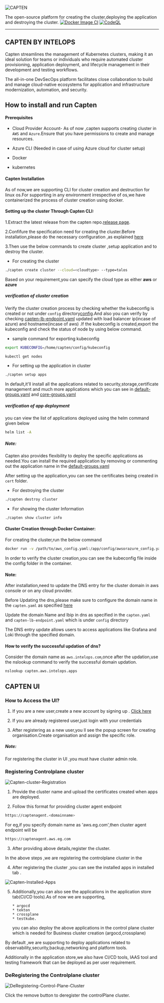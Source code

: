 ![CAPTEN](.readme_assets/captenlogo.png)

The open-source platform for creating the cluster,deploying the application and destroying the cluster.
[![Docker Image CI](https://github.com/intelops/capten/actions/workflows/cli_release.yaml/badge.svg)](https://github.com/intelops/capten/actions/workflows/cli_release.yaml)
[![CodeQL](https://github.com/intelops/capten/actions/workflows/github-code-scanning/codeql/badge.svg)](https://github.com/intelops/capten/actions/workflows/github-code-scanning/codeql)


<hr>

## CAPTEN BY INTELOPS

Capten streamlines the management of Kubernetes clusters, making it an ideal solution for teams or individuals who require automated cluster provisioning, application deployment, and lifecycle management in their development and testing workflows.

The all-in-one DevSecOps platform facilitates close collaboration to build and manage cloud-native ecosystems for application and infrastructure modernization, automation, and security.

## How to install and run Capten

#### Prerequisites

* Cloud Provider Account- As of now ,capten supports creating cluster in `AWS` and `Azure`.Ensure that you have permissions to create and manage resources.

* Azure CLI (Needed in case of using Azure cloud for cluster setup)

* Docker 

* kubernetes


#### Capten Installation

As of now,we are supporting CLI for cluster creation and destruction for linux os.For supporting in any environment irrespective of os,we have  containerized the process of cluster creation using docker.


#### Setting up the cluster Through Capten CLI:

1.Extract the latest release from the capten repo.[release page](https://github.com/intelops/capten/releases).

2.Confifure the specification need for creating the cluster.Before installation,please do the necessary configuration ,as explained [here](/_index.en.md)

3.Then use the below commands to create cluster ,setup application and to destroy the cluster.

* For creating the cluster

```bash
./capten create cluster --cloud=<cloudtype> --type=talos
```
Based on your requirement,you can specify the cloud type as either **aws** or **azure**

##### verification of cluster creation
Verify the cluster creation process by checking whether the kubeconfig is created or not under `config` directory[config](https://github.com/intelops/capten/tree/main/config).And also you can verify by checking [capten-lb-endpoint.yaml](https://github.com/intelops/capten/blob/main/config/capten-lb-endpoint.yaml) updated with load balancer ip(incase of azure) and hostname(incase of aws) .If the kubeconfig is created,export the kubeconfig and check the status of node by using below command.

* sample command for exporting kubeconfig

```bash
export KUBECONFIG=/home/capten/config/kubeconfig
```

```bash
kubectl get nodes
```
* For setting up the application in cluster

```bash
./capten setup apps
```
In default,it'll install all the applications related to security,storage,certificate management and much more applications which you can see in [default-groups.yaml](https://github.com/intelops/capten/blob/main/apps/default_group_apps.yaml) and [core-groups.yaml](https://github.com/intelops/capten/blob/main/apps/core_group_apps.yaml)

##### verification of app deployment

you can view the list of applications deployed using the helm command given below

```bash
helm list -A
```

##### Note:
Capten also provides flexibility to deploy the specific applications as needed.You can install the required application by removing or commenting out  the application name in the [default-groups.yaml](https://github.com/intelops/capten/blob/main/apps/default_group_apps.yaml)

After setting up the application,you can see the certificates being created in `cert` folder.

* For destroying the cluster

```bash
./capten destroy cluster
```

* For showing the cluster Information

```bash
./capten show cluster info
```


#### Cluster Creation through Docker Container:

For creating the cluster,run the below command

```bash
docker run -v /path/to/aws_config.yaml:/app/config/awsorazure_config.yaml -it ghcr.io/intelops/capten:<latest-image-tag>  create cluster --cloud=aws --type=talos
```

In order to verify the cluster creation,you can see the kubeconfig file inside the config folder in the container.


#### Note: 
After installation,need to update the DNS entry for the cluster domain in aws console or on any cloud provider.

Before Updating the dns,please make sure to configure the domain name in the `capten.yaml` as specified [here](/_index.en.md)

Update the domain Name and lbip in dns as specified in the `capten.yaml` and `capten-lb-endpoint.yaml` which is under `config` directory

The DNS entry update allows users to access applications like Grafana and Loki through the specified domain.

#### How to verify the successful updation of dns?

Consider the domain name as `aws.intelops.com`,once after the updation,use the nslookup command to verify the successful domain updation.
```bash
nslookup capten.aws.intelops.apps
```

## CAPTEN UI

### How to Access the UI?

1. If you are a new user,create a new account by signing up .  [Click here](https://alpha.intelops.app/login) 

2. If you are already registered  user,just login with your credentials

3. After registering as a new user,you ll see the popup screen for creating organisation.Create organisation and assign the specific role.

##### Note:

For registering the cluster in UI ,you must have cluster admin role.

### Registering Controlplane cluster

![Capten-cluster-Registration](.readme_assets/cluster-register.png)

1. Provide the cluster name  and upload the certificates created when apps are deployed.

2. Follow this format for providing cluster agent endpoint

```bash
https://captenagent.<domainname>
```
For eg,if you specify domain name as 'aws.eg.com',then cluster agent endpoint will be 

```bash
https://captenagent.aws.eg.com
```      


3. After providing above details,register the cluster.

In the above steps ,we are registering the controlplane cluster  in the 

4. After registering the cluster ,you can see the installed apps in installed tab .

![Capten-Installed-Apps](.readme_assets/cluster-register.png)

5. Additionally,you can also see the applications in the application store tab(CI/CD tools).As of now we are supporting,

       * argocd
       * tekton
       * crossplane
       * testkube.

   you can also deploy the above applications in the control plane cluster which is needed for Business cluster creation (argocd,crossplane) 

By default ,we are supporting  to deploy applications related to observability,security,backup,networking and platform tools.

Additionally in the application store,we also have CI/CD tools, IAAS tool and testing framework that can be deployed as per user requirement.

### DeRegistering the Controlplane cluster

![DeRegistering-Control-Plane-Cluster](.readme_assets/deregister.png)

Click the remove button to deregister the controlPlane cluster.

